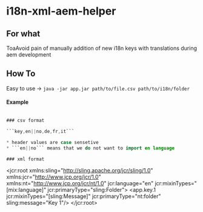 # i18n-xml-aem-helper


## For what

ToaAvoid pain of manually addition of new i18n keys with translations during aem development

## How To

Easy to use -> ```java -jar app.jar path/to/file.csv path/to/i18n/folder```

#### Example

```java -jar app.jar /Users/andreishilov/git/translations.csv /Users/andreishilov/git/app/app-components/app/src/main/jcr_root/apps/app/i18n

### csv format

```key,en||no,de,fr,it```

* header values are case sensetive
* ```en||no``` means that we do not want to import en language

### xml format

```
<?xml version="1.0" encoding="UTF-8"?>
<jcr:root xmlns:sling="http://sling.apache.org/jcr/sling/1.0" xmlns:jcr="http://www.jcp.org/jcr/1.0"
          xmlns:nt="http://www.jcp.org/jcr/nt/1.0"
          jcr:language="en"
          jcr:mixinTypes="[mix:language]"
          jcr:primaryType="sling:Folder">
    <app.key.1
            jcr:mixinTypes="[sling:Message]"
            jcr:primaryType="nt:folder"
            sling:message="Key 1"/>
</jcr:root>            
```
